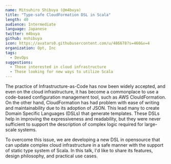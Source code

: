 ```yaml
---
name: Mitsuhiro Shibuya (@m4buya)
title: "Type-safe CloudFormation DSL in Scala"
length: 40
audience: Intermediate
language: Japanese
twitter: m4buya
github: mshibuya
icon: https://avatars0.githubusercontent.com/u/486678?s=460&v=4
organization: Opt, Inc
tags:
  - DevOps
suggestions:
  - Those interested in cloud infrastructure
  - Those looking for new ways to utilize Scala
---
```

The practice of Infrastructure-as-Code has now been widely accepted, and even on the cloud infrastructure, it has become a commonplace to use a code-based configuration management tool, such as AWS ClouldFormation. On the other hand, CloudFormation has had problem with ease of writing and maintainability due to its adoption of JSON. This lead many to create Domain Specific Languages (DSLs) that generate templates. These DSLs help in improving the expressiveness and readability, but they were never sufficient to support the description of complex logic required for large-scale systems.

To overcome this issue, we are developing a new DSL in opensource that can update complex cloud infrastructure in a safe manner with the support of static type system of Scala. In this talk, I'd like to share its features, design philosophy, and practical use cases.
